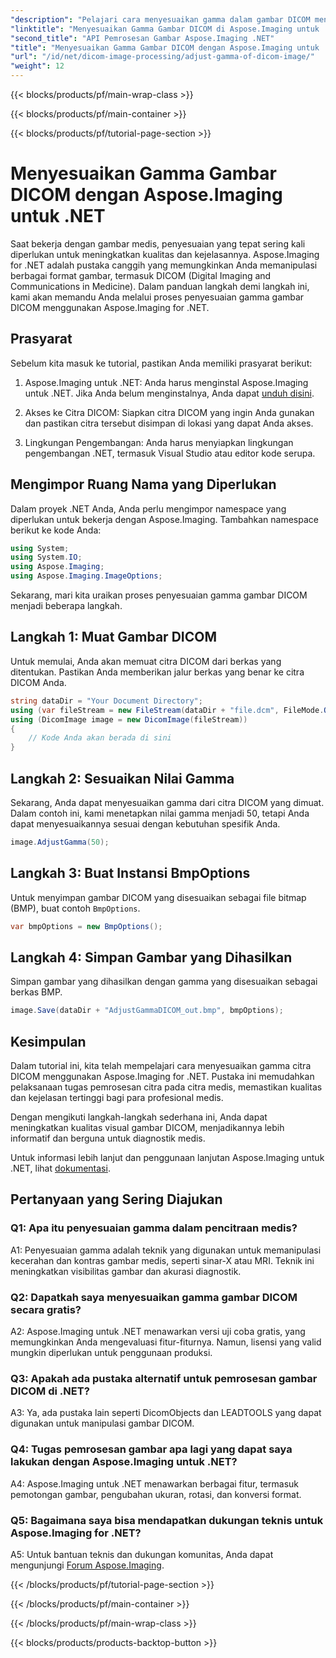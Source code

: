 ```yaml
---
"description": "Pelajari cara menyesuaikan gamma dalam gambar DICOM menggunakan Aspose.Imaging for .NET. Tingkatkan kualitas gambar medis dengan langkah-langkah sederhana."
"linktitle": "Menyesuaikan Gamma Gambar DICOM di Aspose.Imaging untuk .NET"
"second_title": "API Pemrosesan Gambar Aspose.Imaging .NET"
"title": "Menyesuaikan Gamma Gambar DICOM dengan Aspose.Imaging untuk .NET"
"url": "/id/net/dicom-image-processing/adjust-gamma-of-dicom-image/"
"weight": 12
---
```


{{< blocks/products/pf/main-wrap-class >}}

{{< blocks/products/pf/main-container >}}

{{< blocks/products/pf/tutorial-page-section >}}

# Menyesuaikan Gamma Gambar DICOM dengan Aspose.Imaging untuk .NET

Saat bekerja dengan gambar medis, penyesuaian yang tepat sering kali diperlukan untuk meningkatkan kualitas dan kejelasannya. Aspose.Imaging for .NET adalah pustaka canggih yang memungkinkan Anda memanipulasi berbagai format gambar, termasuk DICOM (Digital Imaging and Communications in Medicine). Dalam panduan langkah demi langkah ini, kami akan memandu Anda melalui proses penyesuaian gamma gambar DICOM menggunakan Aspose.Imaging for .NET.

## Prasyarat

Sebelum kita masuk ke tutorial, pastikan Anda memiliki prasyarat berikut:

1. Aspose.Imaging untuk .NET: Anda harus menginstal Aspose.Imaging untuk .NET. Jika Anda belum menginstalnya, Anda dapat [unduh disini](https://releases.aspose.com/imaging/net/).

2. Akses ke Citra DICOM: Siapkan citra DICOM yang ingin Anda gunakan dan pastikan citra tersebut disimpan di lokasi yang dapat Anda akses.

3. Lingkungan Pengembangan: Anda harus menyiapkan lingkungan pengembangan .NET, termasuk Visual Studio atau editor kode serupa.

## Mengimpor Ruang Nama yang Diperlukan

Dalam proyek .NET Anda, Anda perlu mengimpor namespace yang diperlukan untuk bekerja dengan Aspose.Imaging. Tambahkan namespace berikut ke kode Anda:

```csharp
using System;
using System.IO;
using Aspose.Imaging;
using Aspose.Imaging.ImageOptions;
```

Sekarang, mari kita uraikan proses penyesuaian gamma gambar DICOM menjadi beberapa langkah.

## Langkah 1: Muat Gambar DICOM

Untuk memulai, Anda akan memuat citra DICOM dari berkas yang ditentukan. Pastikan Anda memberikan jalur berkas yang benar ke citra DICOM Anda.

```csharp
string dataDir = "Your Document Directory";
using (var fileStream = new FileStream(dataDir + "file.dcm", FileMode.Open, FileAccess.Read))
using (DicomImage image = new DicomImage(fileStream))
{
    // Kode Anda akan berada di sini
}
```

## Langkah 2: Sesuaikan Nilai Gamma

Sekarang, Anda dapat menyesuaikan gamma dari citra DICOM yang dimuat. Dalam contoh ini, kami menetapkan nilai gamma menjadi 50, tetapi Anda dapat menyesuaikannya sesuai dengan kebutuhan spesifik Anda.

```csharp
image.AdjustGamma(50);
```

## Langkah 3: Buat Instansi BmpOptions

Untuk menyimpan gambar DICOM yang disesuaikan sebagai file bitmap (BMP), buat contoh `BmpOptions`.

```csharp
var bmpOptions = new BmpOptions();
```

## Langkah 4: Simpan Gambar yang Dihasilkan

Simpan gambar yang dihasilkan dengan gamma yang disesuaikan sebagai berkas BMP.

```csharp
image.Save(dataDir + "AdjustGammaDICOM_out.bmp", bmpOptions);
```

## Kesimpulan

Dalam tutorial ini, kita telah mempelajari cara menyesuaikan gamma citra DICOM menggunakan Aspose.Imaging for .NET. Pustaka ini memudahkan pelaksanaan tugas pemrosesan citra pada citra medis, memastikan kualitas dan kejelasan tertinggi bagi para profesional medis.

Dengan mengikuti langkah-langkah sederhana ini, Anda dapat meningkatkan kualitas visual gambar DICOM, menjadikannya lebih informatif dan berguna untuk diagnostik medis.

Untuk informasi lebih lanjut dan penggunaan lanjutan Aspose.Imaging untuk .NET, lihat [dokumentasi](https://reference.aspose.com/imaging/net/).

## Pertanyaan yang Sering Diajukan

### Q1: Apa itu penyesuaian gamma dalam pencitraan medis?

A1: Penyesuaian gamma adalah teknik yang digunakan untuk memanipulasi kecerahan dan kontras gambar medis, seperti sinar-X atau MRI. Teknik ini meningkatkan visibilitas gambar dan akurasi diagnostik.

### Q2: Dapatkah saya menyesuaikan gamma gambar DICOM secara gratis?

A2: Aspose.Imaging untuk .NET menawarkan versi uji coba gratis, yang memungkinkan Anda mengevaluasi fitur-fiturnya. Namun, lisensi yang valid mungkin diperlukan untuk penggunaan produksi.

### Q3: Apakah ada pustaka alternatif untuk pemrosesan gambar DICOM di .NET?

A3: Ya, ada pustaka lain seperti DicomObjects dan LEADTOOLS yang dapat digunakan untuk manipulasi gambar DICOM.

### Q4: Tugas pemrosesan gambar apa lagi yang dapat saya lakukan dengan Aspose.Imaging untuk .NET?

A4: Aspose.Imaging untuk .NET menawarkan berbagai fitur, termasuk pemotongan gambar, pengubahan ukuran, rotasi, dan konversi format.

### Q5: Bagaimana saya bisa mendapatkan dukungan teknis untuk Aspose.Imaging for .NET?

A5: Untuk bantuan teknis dan dukungan komunitas, Anda dapat mengunjungi [Forum Aspose.Imaging](https://forum.aspose.com/).

{{< /blocks/products/pf/tutorial-page-section >}}

{{< /blocks/products/pf/main-container >}}

{{< /blocks/products/pf/main-wrap-class >}}

{{< blocks/products/products-backtop-button >}}